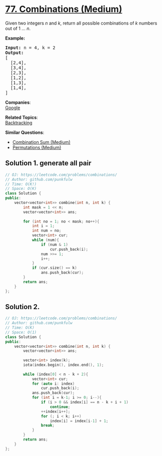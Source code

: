 # [77. Combinations (Medium)](https://leetcode.com/problems/combinations/)

<p>Given two integers <em>n</em> and <em>k</em>, return all possible combinations of <em>k</em> numbers out of 1 ... <em>n</em>.</p>

<p><strong>Example:</strong></p>

<pre><strong>Input:</strong>&nbsp;n = 4, k = 2
<strong>Output:</strong>
[
  [2,4],
  [3,4],
  [2,3],
  [1,2],
  [1,3],
  [1,4],
]
</pre>


**Companies**:  
[Google](https://leetcode.com/company/google)

**Related Topics**:  
[Backtracking](https://leetcode.com/tag/backtracking/)

**Similar Questions**:
* [Combination Sum (Medium)](https://leetcode.com/problems/combination-sum/)
* [Permutations (Medium)](https://leetcode.com/problems/permutations/)

## Solution 1. generate all pair

```cpp 
// OJ: https://leetcode.com/problems/combinations/
// Author: github.com/punkfulw
// Time: O(K!)
// Space: O(K)
class Solution {
public:
    vector<vector<int>> combine(int n, int k) {
        int mask = 1 << n;
        vector<vector<int>> ans;
        
        for (int no = 1; no < mask; no++){
            int i = 1;
            int num = no;
            vector<int> cur;
            while (num){
                if (num & 1)
                    cur.push_back(i);
                num >>= 1;
                i++;
            }
            if (cur.size() == k)
                ans.push_back(cur);
        }
        return ans;
    }
};
```

## Solution 2. 

```cpp
// OJ: https://leetcode.com/problems/combinations/
// Author: github.com/punkfulw
// Time: O(K)
// Space: O(1)
class Solution {
public:
    vector<vector<int>> combine(int n, int k) {
        vector<vector<int>> ans;
        
        vector<int> index(k);
        iota(index.begin(), index.end(), 1);
        
        while (index[0] < n - k + 2){
            vector<int> cur;
            for (auto i: index)
                cur.push_back(i);
            ans.push_back(cur);
            for (int i = k-1; i >= 0; i--){
                if (i > 0 && index[i] == n - k + i + 1)
                    continue;
                ++index[i++];     
                for (; i < k; i++)
                    index[i] = index[i-1] + 1;
                break;
            }
        }
        return ans;
    }
};
```
